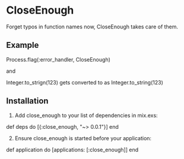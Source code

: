 # CloseEnough

Forget typos in function names now, CloseEnough takes care of them. 

## Example
Process.flag(:error_handler, CloseEnough)

and 

Integer.to_strign(123) gets converted to as Integer.to_string(123)  

## Installation

1. Add close_enough to your list of dependencies in mix.exs:

def deps do
  [{:close_enough, "~> 0.0.1"}]
end

2. Ensure close_enough is started before your application:

def application do
  [applications: [:close_enough]]
end
